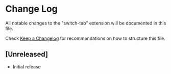 # Change Log

All notable changes to the "switch-tab" extension will be documented in this file.

Check [Keep a Changelog](http://keepachangelog.com/) for recommendations on how to structure this file.

## [Unreleased]

-   Initial release
